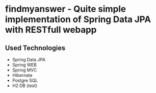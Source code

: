 # findmyanswer - Quite simple implementation of Spring Data JPA with RESTfull webapp

## Used Technologies
* Spring Data JPA
* Spring WEB
* Spring MVC
* Hibernate
* Postgre SQL
* H2 DB (test)
